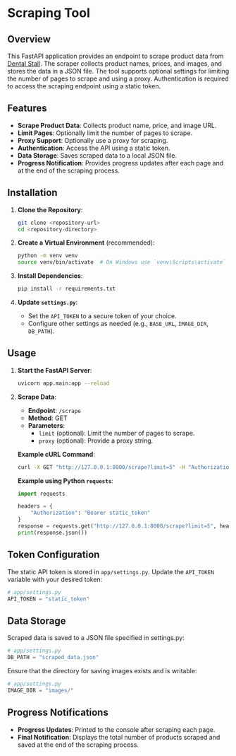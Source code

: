 # Scraping Tool

## Overview

This FastAPI application provides an endpoint to scrape product data from [Dental Stall](https://dentalstall.com/shop/). The scraper collects product names, prices, and images, and stores the data in a JSON file. The tool supports optional settings for limiting the number of pages to scrape and using a proxy. Authentication is required to access the scraping endpoint using a static token.

## Features

- **Scrape Product Data**: Collects product name, price, and image URL.
- **Limit Pages**: Optionally limit the number of pages to scrape.
- **Proxy Support**: Optionally use a proxy for scraping.
- **Authentication**: Access the API using a static token.
- **Data Storage**: Saves scraped data to a local JSON file.
- **Progress Notification**: Provides progress updates after each page and at the end of the scraping process.

## Installation

1. **Clone the Repository**:

    ```bash
    git clone <repository-url>
    cd <repository-directory>
    ```

2. **Create a Virtual Environment** (recommended):

    ```bash
    python -m venv venv
    source venv/bin/activate  # On Windows use `venv\Scripts\activate`
    ```

3. **Install Dependencies**:

    ```bash
    pip install -r requirements.txt
    ```

4. **Update `settings.py`**:

    - Set the `API_TOKEN` to a secure token of your choice.
    - Configure other settings as needed (e.g., `BASE_URL`, `IMAGE_DIR`, `DB_PATH`).

## Usage

1. **Start the FastAPI Server**:

    ```bash
    uvicorn app.main:app --reload
    ```

2. **Scrape Data**:

    - **Endpoint**: `/scrape`
    - **Method**: GET
    - **Parameters**:
        - `limit` (optional): Limit the number of pages to scrape.
        - `proxy` (optional): Provide a proxy string.
    
    **Example cURL Command**:

    ```bash
    curl -X GET "http://127.0.0.1:8000/scrape?limit=5" -H "Authorization: Bearer static_token"
    ```

    **Example using Python `requests`**:

    ```python
    import requests

    headers = {
        "Authorization": "Bearer static_token"
    }
    response = requests.get("http://127.0.0.1:8000/scrape?limit=5", headers=headers)
    print(response.json())
    ```

## Token Configuration

The static API token is stored in `app/settings.py`. Update the `API_TOKEN` variable with your desired token:

```python
# app/settings.py
API_TOKEN = "static_token"
```

## Data Storage

Scraped data is saved to a JSON file specified in settings.py:

```python
# app/settings.py
DB_PATH = "scraped_data.json"
```

Ensure that the directory for saving images exists and is writable:
```python
# app/settings.py
IMAGE_DIR = "images/"
```

## Progress Notifications

- **Progress Updates**: Printed to the console after scraping each page.
- **Final Notification**: Displays the total number of products scraped and saved at the end of the scraping process.
